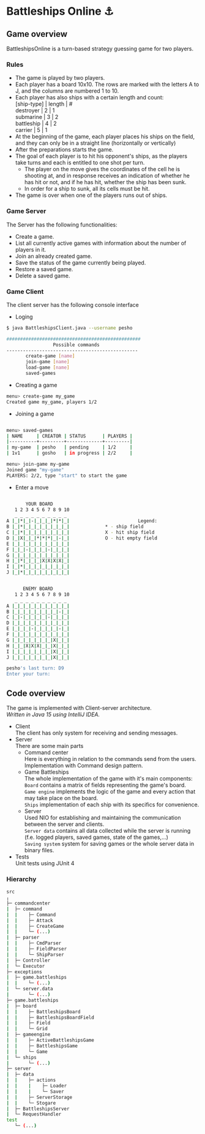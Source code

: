 # Battleships Online :anchor:

## Game overview

BattleshipsOnline is a turn-based strategy guessing game for two players. 

### Rules

-	The game is played by two players.
-	Each player has a board 10x10. The rows are marked with the letters A to J, and the columns are numbered 1 to 10.
-	Each player has also ships with a certain length and count:  
    	  [ship-type] | length | #  
          destroyer   |     2  | 1  
          submarine   |     3  | 2  
          battleship  |     4  | 2  
          carrier     |     5  | 1   
-	At the beginning of the game, each player places his ships on the field, and they can only be in a straight line (horizontally or vertically)
-	After the preparations starts the game.
-	The goal of each player is to hit his opponent's ships, as the players take turns and each is entitled to one shot per turn.
    -	The player on the move gives the coordinates of the cell he is shooting at, and in response receives an indication of whether he has hit or not, and if he has hit, whether the ship has been sunk.
    -	In order for a ship to sunk, all its cells must be hit.
-	The game is over when one of the players runs out of ships.

### Game Server

The Server has the following functionalities:

-	Create a game.
-	List all currently active games with information about the number of players in it.
-	Join an already created game.
-	Save the status of the game currently being played.
-	Restore a saved game.
-	Delete a saved game.

### Game Client

The client server has the following console interface

-	Loging

```bash
$ java BattleshipsClient.java --username pesho

#################################################
                 Possible commands
------------------------------------------------
       create-game [name]
       join-game [name]
       load-game [name]
       saved-games

```
-	Creating a game
```bash
menu> create-game my_game
Created game my_game, players 1/2
```

-	Joining a game

```bash

menu> saved-games
| NAME     | CREATOR | STATUS      | PLAYERS |
|----------+---------+-------------+---------|
| my-game  | pesho   | pending     | 1/2     |
| 1v1      | gosho   | in progress | 2/2     |

menu> join-game my-game
Joined game "my-game"
PLAYERS: 2/2, type "start" to start the game
```
-	Enter a move

```bash

       YOUR BOARD
   1 2 3 4 5 6 7 8 9 10
   _ _ _ _ _ _ _ _ _ _
A |_|*|_|-|_|_|_|*|*|_|                         Legend:
B |_|*|_|_|_|_|_|_|_|_|				* - ship field
C |_|*|_|_|_|_|_|_|_|_|				X - hit ship field
D |_|X|_|_|*|*|*|_|-|_|				О - hit empty field
E |_|_|_|_|_|_|_|_|_|_|
F |_|_|-|_|_|_|-|_|_|_|
G |_|_|_|_|_|_|_|_|_|_|
H |_|*|_|_|_|X|X|X|X|_|
I |_|*|_|_|_|_|_|_|_|_|
J |_|*|_|_|_|_|_|_|_|_|


      ENEMY BOARD
   1 2 3 4 5 6 7 8 9 10
   _ _ _ _ _ _ _ _ _ _
A |_|_|_|_|_|_|_|_|_|_|
B |_|_|_|_|_|_|_|_|-|_|
C |_|-|_|_|_|_|-|_|_|_|
D |_|_|_|_|_|_|_|_|_|_|
E |_|_|_|-|_|_|_|_|-|_|
F |_|_|_|_|_|_|_|_|_|_|
G |_|_|_|_|_|_|_|X|_|_|
H |_|_|X|X|X|_|_|X|_|_|
I |_|_|_|_|_|_|_|X|_|_|
J |_|_|_|_|_|_|_|X|_|_|

pesho's last turn: D9
Enter your turn:
```

## Code overview
The game is implemented with Client-server architecture.  
*Written in Java 15 using IntelliJ IDEA.*  
-  Client  
    The client has only system for receiving and sending messages.  
- Server  
    There are some main parts    
    - Command center  
    Here is everything in relation to the commands send from the users. Implementation with Command design pattern.  
    - Game Battleships  
    The whole implementation of the game with it's main components:  
        `Board` contains a matrix of fields representing the game's board.  
        `Game engine` implements the logic of the game and every action that may take place on the board.  
        `Ships` implementation of each ship with its specifics for convenience.  
    - Server  
    Used NIO for establishing and maintaining the communication between the server and clients.  
        `Server data` contains all data collected while the server is running (f.e. logged players, saved games, state of the games,...)  
        `Saving system` system for saving games or the whole server data in binary files. 
- Tests  
    Unit tests using JUnit 4  


### Hierarchy 

```bash
src
╷
├─ commandcenter
|  ├─ command
|  |    ├─ Command
|  |    ├─ Attack
|  |    ├─ CreateGame
|  |    └─ (...)
|  ├─ parser
|  |    ├─ CmdParser
|  |    ├─ FieldParser
|  |    └─ ShipParser
|  ├─ Controller
|  └─ Executor
├─ exceptions
|  ├─ game.battleships
|  |    └─ (...)
|  └─ server.data
|       └─ (...)
├─ game.battleships
|  ├─ board
|  |    ├─ BattleshipsBoard
|  |    ├─ BattleshipsBoardField
|  |    ├─ Field
|  |    └─ Grid
|  ├─ gameengine
|  |    ├─ ActiveBattleshipsGame
|  |    ├─ BattleshipsGame
|  |    └─ Game
|  └─ ships
|       └─ (...)
├─ server
|  ├─ data
|  |    ├─ actions
|  |    |    ├─ Loader
|  |    |    └─ Saver
|  |    ├─ ServerStorage
|  |    └─ Stogare
|  ├─ BattleshipsServer
|  └─ RequestHandler
test
   └─ (...)
```


